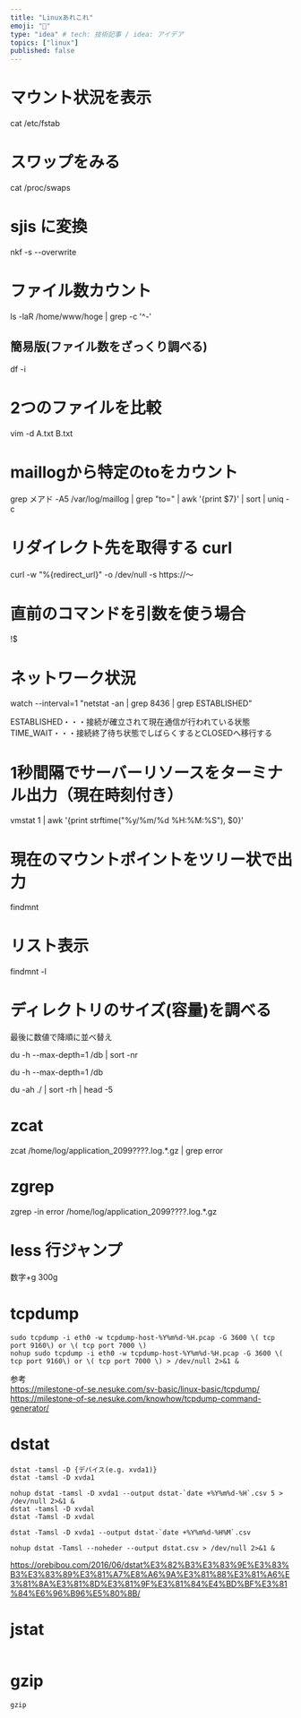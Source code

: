 ```yaml
---
title: "Linuxあれこれ"
emoji: "🌊"
type: "idea" # tech: 技術記事 / idea: アイデア
topics: ["linux"]
published: false
---
```


# マウント状況を表示

cat /etc/fstab

# スワップをみる

cat /proc/swaps

# sjis に変換
nkf -s --overwrite

# ファイル数カウント
ls -laR /home/www/hoge | grep -c '^-'

## 簡易版(ファイル数をざっくり調べる)
df -i

# 2つのファイルを比較

vim -d A.txt B.txt

# maillogから特定のtoをカウント

grep メアド -A5 /var/log/maillog | grep "to=" | awk '{print $7}' | sort | uniq -c 

# リダイレクト先を取得する curl 

curl -w "%{redirect_url}" -o /dev/null -s https://〜

# 直前のコマンドを引数を使う場合

!$

# ネットワーク状況

watch --interval=1 "netstat -an | grep 8436 | grep ESTABLISHED"

ESTABLISHED・・・接続が確立されて現在通信が行われている状態
TIME_WAIT・・・接続終了待ち状態でしばらくするとCLOSEDへ移行する

# 1秒間隔でサーバーリソースをターミナル出力（現在時刻付き）

vmstat 1 | awk '{print strftime("%y/%m/%d %H:%M:%S"), $0}'

# 現在のマウントポイントをツリー状で出力

findmnt
# リスト表示
findmnt -l

# ディレクトリのサイズ(容量)を調べる
最後に数値で降順に並べ替え

du -h --max-depth=1 /db | sort -nr

du -h --max-depth=1 /db

du -ah ./ | sort -rh | head -5

# zcat
zcat /home/log/application_2099????.log.*.gz | grep error

# zgrep 
zgrep -in error /home/log/application_2099????.log.*.gz

# less 行ジャンプ　
数字+g
300g

# tcpdump
```
sudo tcpdump -i eth0 -w tcpdump-host-%Y%m%d-%H.pcap -G 3600 \( tcp port 9160\) or \( tcp port 7000 \)
nohup sudo tcpdump -i eth0 -w tcpdump-host-%Y%m%d-%H.pcap -G 3600 \( tcp port 9160\) or \( tcp port 7000 \) > /dev/null 2>&1 &
```
参考  
https://milestone-of-se.nesuke.com/sv-basic/linux-basic/tcpdump/  
https://milestone-of-se.nesuke.com/knowhow/tcpdump-command-generator/

# dstat
```
dstat -tamsl -D {デバイス(e.g. xvda1)}
dstat -tamsl -D xvda1

nohup dstat -tamsl -D xvda1 --output dstat-`date +%Y%m%d-%H`.csv 5 > /dev/null 2>&1 &
dstat -tamsl -D xvdal
dstat -Tamsl -D xvdal

dstat -Tamsl -D xvda1 --output dstat-`date +%Y%m%d-%H%M`.csv

nohup dstat -Tamsl --noheder --output dstat.csv > /dev/null 2>&1 &

```
https://orebibou.com/2016/06/dstat%E3%82%B3%E3%83%9E%E3%83%B3%E3%83%89%E3%81%A7%E8%A6%9A%E3%81%88%E3%81%A6%E3%81%8A%E3%81%8D%E3%81%9F%E3%81%84%E4%BD%BF%E3%81%84%E6%96%B96%E5%80%8B/

# jstat
```
```

# gzip
```
gzip
```
